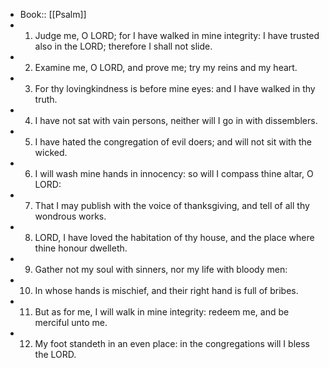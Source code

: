 - Book:: [[Psalm]]
- 1. Judge me, O LORD; for I have walked in mine integrity: I have trusted also in the LORD; therefore I shall not slide.
- 2. Examine me, O LORD, and prove me; try my reins and my heart.
- 3. For thy lovingkindness is before mine eyes: and I have walked in thy truth.
- 4. I have not sat with vain persons, neither will I go in with dissemblers.
- 5. I have hated the congregation of evil doers; and will not sit with the wicked.
- 6. I will wash mine hands in innocency: so will I compass thine altar, O LORD:
- 7. That I may publish with the voice of thanksgiving, and tell of all thy wondrous works.
- 8. LORD, I have loved the habitation of thy house, and the place where thine honour dwelleth.
- 9. Gather not my soul with sinners, nor my life with bloody men:
- 10. In whose hands is mischief, and their right hand is full of bribes.
- 11. But as for me, I will walk in mine integrity: redeem me, and be merciful unto me.
- 12. My foot standeth in an even place: in the congregations will I bless the LORD.
